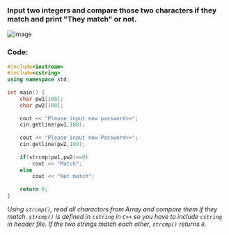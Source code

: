 ### **Input two integers and compare those two characters if they match and print "They match" or not.**

![image](https://img1.daumcdn.net/thumb/R1280x0/?scode=mtistory2&fname=https%3A%2F%2Fk.kakaocdn.net%2Fdn%2FcXGIVC%2FbtqCjRGzyau%2FzoxQkE4k0Bt2KVHUjP6FG0%2Fimg.png)

### **Code:**
```cpp
#include<iostream>
#include<cstring>
using namespace std;
 
int main() {
    char pw1[100];
    char pw2[100];
    
    cout << "Please input new password>>";
    cin.getline(pw1,100);
    
    cout << "Please input new Password>>";
    cin.getline(pw2,100); 
    
    if(strcmp(pw1,pw2)==0) 
        cout << "Match";
    else 
        cout << "Not match";
    
    return 0; 
}
```

_Using `strcmp()`, read all charactors from Array and compare them if they match. `strcmp()` is defined in `cstring` in `C++` so you have to include `cstring` in header file.
If the two strings match each other, `strcmp()` returns `0`._

